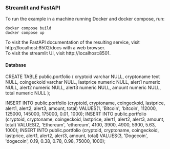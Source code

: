 ### Streamlit and FastAPI

To run the example in a machine running Docker and docker compose, run:

    docker compose build
    docker compose up

To visit the FastAPI documentation of the resulting service, visit http://localhost:8502/docs with a web browser.  
To visit the streamlit UI, visit http://localhost:8501.

#### Database

CREATE TABLE public.portfolio (
	cryptoid varchar NULL,
	cryptoname text NULL,
	coingeckoid varchar NULL,
	lastprice numeric NULL,
	alert1 numeric NULL,
	alert2 numeric NULL,
	alert3 numeric NULL,
	amount numeric NULL,
	total numeric NULL
);

INSERT INTO public.portfolio
(cryptoid, cryptoname, coingeckoid, lastprice, alert1, alert2, alert3, amount, total)
VALUES(1, 'Bitcoin', 'bitcoin', 112000, 125000, 145000, 175000, 0.01, 1000);
INSERT INTO public.portfolio
(cryptoid, cryptoname, coingeckoid, lastprice, alert1, alert2, alert3, amount, total)
VALUES(2, 'Ethereum', 'ethereum', 4100, 3900, 4900, 5900, 5.63, 1000);
INSERT INTO public.portfolio
(cryptoid, cryptoname, coingeckoid, lastprice, alert1, alert2, alert3, amount, total)
VALUES(3, 'Dogecoin', 'dogecoin', 0.19, 0.38, 0.78, 0.98, 75000, 1000);


